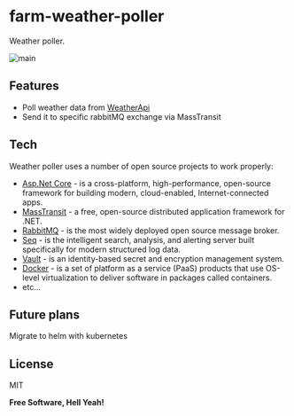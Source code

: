 # farm-weather-poller
Weather poller.

![main](https://github.com/ViacheslavMelnichenko/farm-weather-poller/actions/workflows/main.yml/badge.svg?branch=main)

## Features

- Poll weather data from [WeatherApi](https://www.weatherapi.com)
- Send it to specific rabbitMQ exchange via MassTransit

## Tech

Weather poller uses a number of open source projects to work properly:

- [Asp.Net Core](https://docs.microsoft.com/en-us/aspnet/core/introduction-to-aspnet-core?view=aspnetcore-6.0) - is a cross-platform, high-performance, open-source framework for building modern, cloud-enabled, Internet-connected apps.
- [MassTransit](https://masstransit-project.com) - a free, open-source distributed application framework for .NET.
- [RabbitMQ](https://www.rabbitmq.com) - is the most widely deployed open source message broker.
- [Seq](https://datalust.co/seq) - is the intelligent search, analysis, and alerting server built specifically for modern structured log data.
- [Vault](https://www.vaultproject.io) - is an identity-based secret and encryption management system.
- [Docker](https://www.docker.com) - is a set of platform as a service (PaaS) products that use OS-level virtualization to deliver software in packages called containers.
- etc...

## Future plans

Migrate to helm with kubernetes

## License

MIT

**Free Software, Hell Yeah!**

